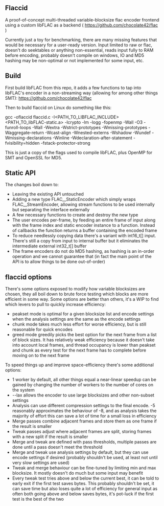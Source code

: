 ## Flaccid

A proof-of-concept multi-threaded variable-blocksize flac encoder frontend using a custom libFLAC as a backend ( https://github.com/chocolate42/flac )

Currently just a toy for benchmarking, there are many missing features that would be necessary for a user-ready version. Input limited to raw or flac, doesn't do seektables or anything non-essential, reads input fully to RAM before encoding, probably doesn't compile on windows, IO and MD5 hashing may be non-optimal or not implemented for some input, etc.

## Build

First build libFLAC from this repo, it adds a few functions to tap into libFLAC's encoder in a non-streaming way (allowing for among other things SMT): https://github.com/chocolate42/flac

Then to build flaccid on Linux do something like this:

gcc -oflaccid flaccid.c -I<PATH_TO_LIBFLAC_INCLUDE> <PATH_TO_libFLAC-static.a> -lcrypto -lm -logg -fopenmp -Wall -O3 -funroll-loops  -Wall -Wextra -Wstrict-prototypes -Wmissing-prototypes -Waggregate-return -Wcast-align -Wnested-externs -Wshadow -Wundef -Wmissing-declarations -Winline  -Wdeclaration-after-statement -fvisibility=hidden -fstack-protector-strong

This is just a copy of the flags used to compile libFLAC, plus OpenMP for SMT and OpenSSL for MD5.

## Static API

The changes boil down to:

* Leaving the existing API untouched
* Adding a new type FLAC__StaticEncoder which simply wraps FLAC__StreamEncoder, allowing stream functions to be used internally but separating the interface externally
* A few necessary functions to create and destroy the new type
* The user encodes per-frame, by feeding an entire frame of input along with the frame index and static encoder instance to a function. Instead of callbacks the function returns a buffer containing the encoded frame
* To reduce needlessly copying data there's a variant with int16_t[] input. There's still a copy from input to internal buffer but it eliminates the intermediate external int32_t[] buffer
* The frame encoders do not do MD5 hashing, as hashing is an in-order operation and we cannot guarantee that (in fact the main point of the API is to allow things to be done out-of-order)

## flaccid options

There's some options exposed to modify how variable blocksizes are chosen, they all boil down to brute force testing which blocks are more efficient in some way. Some options are better than others, it's a WIP to find which levers to pull to quickly increase efficiency:

* peakset mode is optimal for a given blocksize list and encode settings when the analysis settings are the same as the encode settings
* chunk mode takes much less effort for worse efficiency, but is still reasonable for quick encodes
* greed mode greedily picks the best option for the next frame from a list of block sizes. It has relatively weak efficiency because it doesn't take into account local frames, and thread occupancy is lower than peakset and chunk as every test for the next frame has to complete before moving on to the next frame

To speed things up and improve space-efficiency there's some additional options:

* 1 worker by default, all other things equal a near-linear speedup can be gained by changing the number of workers to the number of cores on the system
* --lax allows the encoder to use large blocksizes and other non-subset settings
* Analysis can use different compression settings to the final encode. -5 reasonably approximates the behaviour of -8, and as analysis takes the majority of effort this can save a lot of time for a small loss in efficiency
* Merge passes combine adjacent frames and store them as one frame if the result is smaller
* Tweak passes adjust where adjacent frames are split, storing frames with a new split if the result is smaller
* Merge and tweak are defined with pass thresholds, multiple passes are done until a pass doesn't meet the threshold
* Merge and tweak use analysis settings by default, but they can use encode settings if desired (probably shouldn't be used, at least not until very slow settings are used)
* Tweak and merge behaviour can be fine-tuned by limiting min and max blocksize. It mostly doesn't do much but some input may benefit
* Every tweak test tries above and below the current best, it can be told to early exit if the first test saves bytes. This probably shouldn't be set, it can save time but also loses quite a lot of efficiency for general input as often both going above and below saves bytes, it's pot-luck if the first test is the best of the two
